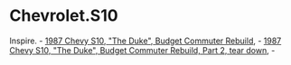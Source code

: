 # Chevrolet.S10
Inspire. - [1987 Chevy S10, "The Duke", Budget Commuter Rebuild](https://youtu.be/hBa-fE_WeY0), - [1987 Chevy S10, "The Duke", Budget Commuter Rebuild, Part 2, tear down](https://youtu.be/0gGm98hN2W0), - []()
